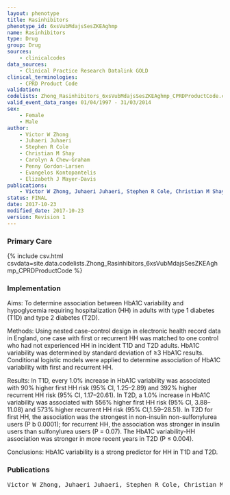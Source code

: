 ```yaml
---
layout: phenotype
title: Rasinhibitors
phenotype_id: 6xsVubMdajsSesZKEAghmp
name: Rasinhibitors
type: Drug
group: Drug
sources: 
    - clinicalcodes
data_sources:
    - Clinical Practice Research Datalink GOLD
clinical_terminologies:
    - CPRD Product Code
validation:
codelists: Zhong_Rasinhibitors_6xsVubMdajsSesZKEAghmp_CPRDProductCode.csv
valid_event_data_range: 01/04/1997 - 31/03/2014
sex:
    - Female
    - Male
author:
    - Victor W Zhong
    - Juhaeri Juhaeri
    - Stephen R Cole
    - Christian M Shay
    - Carolyn A Chew-Graham
    - Penny Gordon-Larsen
    - Evangelos Kontopantelis
    - Elizabeth J Mayer-Davis    
publications:
    - Victor W Zhong, Juhaeri Juhaeri, Stephen R Cole, Christian M Shay, Carolyn A Chew-Graham, Penny Gordon-Larsen, Evangelos Kontopantelis, Elizabeth J Mayer-Davis, HbA1C variability and hypoglycemia hospitalization in adults with type 1 and type 2 diabetes: A nested case-control study. Journal of Diabetes and Its Complications, 32(2), 2017.
status: FINAL
date: 2017-10-23
modified_date: 2017-10-23
version: Revision 1
---
```


### Primary Care

{% include csv.html csvdata=site.data.codelists.Zhong_Rasinhibitors_6xsVubMdajsSesZKEAghmp_CPRDProductCode %}

### Implementation

Aims: 
To determine association between HbA1C variability and hypoglycemia requiring hospitalization (HH) in adults with type 1 diabetes (T1D) and type 2 diabetes (T2D).

Methods: 
Using nested case-control design in electronic health record data in England, one case with first or recurrent HH was matched to one control who had not experienced HH in incident T1D and T2D adults. HbA1C variability was determined by standard deviation of ≥3 HbA1C results. Conditional logistic models were applied to determine association of HbA1C variability with first and recurrent HH.

Results: 
In T1D, every 1.0% increase in HbA1C variability was associated with 90% higher first HH risk (95% CI, 1.25–2.89) and 392% higher recurrent HH risk (95% CI, 1.17–20.61). In T2D, a 1.0% increase in HbA1C variability was associated with 556% higher first HH risk (95% CI, 3.88–11.08) and 573% higher recurrent HH risk (95% CI,1.59–28.51). In T2D for first HH, the association was the strongest in non-insulin non-sulfonylurea users (P b 0.0001); for recurrent HH, the association was stronger in insulin users than sulfonylurea users (P = 0.07). The HbA1C variability-HH association was stronger in more recent years in T2D (P ≤ 0.004). 

Conclusions: 
HbA1C variability is a strong predictor for HH in T1D and T2D.

### Publications

<pre>
Victor W Zhong, Juhaeri Juhaeri, Stephen R Cole, Christian M Shay, Carolyn A Chew-Graham, Penny Gordon-Larsen, Evangelos Kontopantelis, Elizabeth J Mayer-Davis, HbA1C variability and hypoglycemia hospitalization in adults with type 1 and type 2 diabetes: A nested case-control study. Journal of Diabetes and Its Complications, 32(2), 2017.
</pre>
